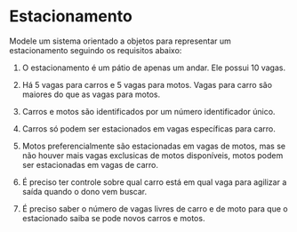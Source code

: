 # Estacionamento

Modele um sistema orientado a objetos para representar um estacionamento seguindo os requisitos abaixo:

1. O estacionamento é um pátio de apenas um andar. Ele possui 10 vagas.

2. Há 5 vagas para carros e 5 vagas para motos. Vagas para carro são maiores do que as vagas para motos.

3. Carros e motos são identificados por um número identificador único.

4. Carros só podem ser estacionados em vagas específicas para carro.

5. Motos preferencialmente são estacionadas em vagas de motos, mas se não houver mais vagas exclusicas de motos disponíveis, motos podem ser estacionadas em vagas de carro.

6. É preciso ter controle sobre qual carro está em qual vaga para agilizar a saída quando o dono vem buscar.

7. É preciso saber o número de vagas livres de carro e de moto para que o estacionado saiba se pode novos carros e motos.
